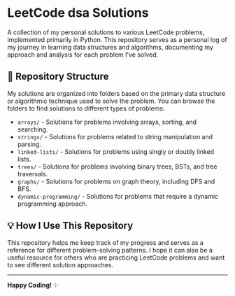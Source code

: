 # LeetCode dsa Solutions

A collection of my personal solutions to various LeetCode problems, implemented primarily in Python. This repository serves as a personal log of my journey in learning data structures and algorithms, documenting my approach and analysis for each problem I've solved.

## 📁 Repository Structure

My solutions are organized into folders based on the primary data structure or algorithmic technique used to solve the problem. You can browse the folders to find solutions to different types of problems:

- `arrays/` - Solutions for problems involving arrays, sorting, and searching.
- `strings/` - Solutions for problems related to string manipulation and parsing.
- `linked-lists/` - Solutions for problems using singly or doubly linked lists.
- `trees/` - Solutions for problems involving binary trees, BSTs, and tree traversals.
- `graphs/` - Solutions for problems on graph theory, including DFS and BFS.
- `dynamic-programming/` - Solutions for problems that require a dynamic programming approach.

## 💡 How I Use This Repository

This repository helps me keep track of my progress and serves as a reference for different problem-solving patterns. I hope it can also be a useful resource for others who are practicing LeetCode problems and want to see different solution approaches.

---

**Happy Coding!** ✨
